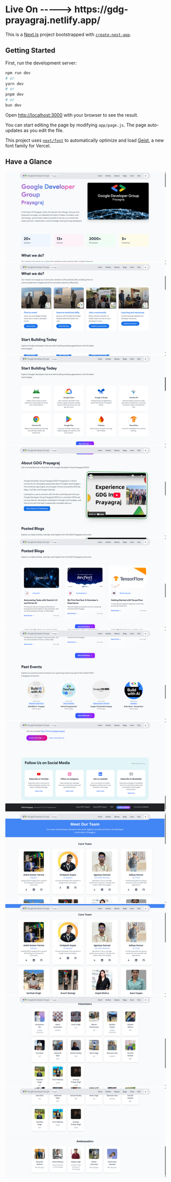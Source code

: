 
<h1>Live On -----> https://gdg-prayagraj.netlify.app/</h1>

This is a [Next.js](https://nextjs.org) project bootstrapped with [`create-next-app`](https://github.com/vercel/next.js/tree/canary/packages/create-next-app).

## Getting Started

First, run the development server:

```bash
npm run dev
# or
yarn dev
# or
pnpm dev
# or
bun dev
```

Open [http://localhost:3000](http://localhost:3000) with your browser to see the result.

You can start editing the page by modifying `app/page.js`. The page auto-updates as you edit the file.

This project uses [`next/font`](https://nextjs.org/docs/app/building-your-application/optimizing/fonts) to automatically optimize and load [Geist](https://vercel.com/font), a new font family for Vercel.

## Have a Glance

![Alt text](images-for-website-preview/s1.png)
![Alt text](images-for-website-preview/s2.png)
![Alt text](images-for-website-preview/s3.png)
![Alt text](images-for-website-preview/s4.png)
![Alt text](images-for-website-preview/s5.png)
![Alt text](images-for-website-preview/s6.png)
![Alt text](images-for-website-preview/s7.png)
![Alt text](images-for-website-preview/s8.png)
![Alt text](images-for-website-preview/s9.png)
![Alt text](images-for-website-preview/s10.png)
![Alt text](images-for-website-preview/s11.png)

